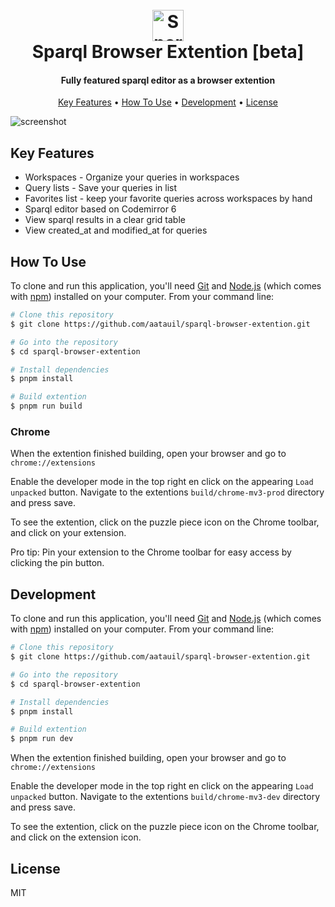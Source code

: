 
<h1 align="center">
  <br>
  <img src="https://user-images.githubusercontent.com/52280338/215782497-e158c4b5-1906-44d8-a122-067cee1830ec.png" alt="Sparqlbrowserextention" width="50"></img>
  <br>
   Sparql Browser Extention [beta]
  <br>
</h1>

<h4 align="center">Fully featured sparql editor as a browser extention</h4>

<p align="center">
  <a href="#key-features">Key Features</a> •
  <a href="#how-to-use">How To Use</a> •
  <a href="#development">Development</a> •
  <a href="#license">License</a>
</p>

![screenshot](https://user-images.githubusercontent.com/52280338/215781479-01d4c419-ca22-4fe8-81d7-4b83c3301d10.png)

## Key Features

* Workspaces - Organize your queries in workspaces
* Query lists - Save your queries in list
* Favorites list - keep your favorite queries across workspaces by hand
* Sparql editor based on Codemirror 6
* View sparql results in a clear grid table
* View created_at and modified_at for queries

## How To Use

To clone and run this application, you'll need [Git](https://git-scm.com) and [Node.js](https://nodejs.org/en/download/) (which comes with [npm](http://npmjs.com)) installed on your computer. From your command line:

```bash
# Clone this repository
$ git clone https://github.com/aatauil/sparql-browser-extention.git

# Go into the repository
$ cd sparql-browser-extention

# Install dependencies
$ pnpm install

# Build extention
$ pnpm run build
```

### Chrome

When the extention finished building, open your browser and go to `chrome://extensions`

Enable the developer mode in the top right en click on the appearing `Load unpacked` button. Navigate to the extentions `build/chrome-mv3-prod` directory and press save.

To see the extention, click on the puzzle piece icon on the Chrome toolbar, and click on your extension. 

Pro tip: Pin your extension to the Chrome toolbar for easy access by clicking the pin button.


## Development

To clone and run this application, you'll need [Git](https://git-scm.com) and [Node.js](https://nodejs.org/en/download/) (which comes with [npm](http://npmjs.com)) installed on your computer. From your command line:

```bash
# Clone this repository
$ git clone https://github.com/aatauil/sparql-browser-extention.git

# Go into the repository
$ cd sparql-browser-extention

# Install dependencies
$ pnpm install

# Build extention
$ pnpm run dev
```

When the extention finished building, open your browser and go to `chrome://extensions`

Enable the developer mode in the top right en click on the appearing `Load unpacked` button. Navigate to the extentions `build/chrome-mv3-dev` directory and press save.

To see the extention, click on the puzzle piece icon on the Chrome toolbar, and click on the extension icon. 

## License

MIT
